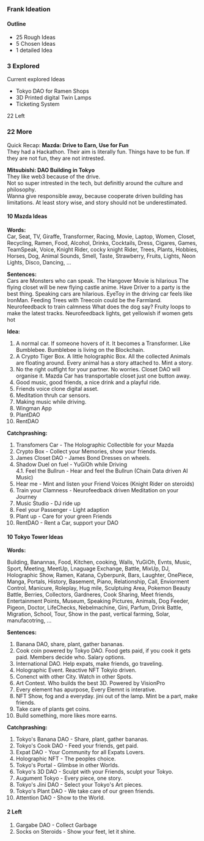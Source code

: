 ### Frank Ideation

#### Outline

- 25 Rough Ideas
- 5 Chosen Ideas
- 1 detailed Idea

### 3 Explored

Current explored Ideas

- Tokyo DAO for Ramen Shops
- 3D Printed digital Twin Lamps
- Ticketing System

22 Left

### 22 More

Quick Recap:
**Mazda: Drive to Earn, Use for Fun**  
They had a Hackathon. Their aim is literally fun.
Things have to be fun. If they are not fun, they are not intrested.

**Mitsubishi: DAO Building in Tokyo**  
They like web3 because of the drive.  
Not so super intrested in the tech, but definitly around the culture and philosophy.  
Wanna give responsible away, because cooperate driven building has limitations.
At least story wise, and story should not be underestimated.

#### 10 Mazda Ideas

**Words:**  
Car, Seat, TV, Giraffe, Transformer, Racing,
Movie, Laptop, Women, Closet, Recycling,
Ramen, Food, Alcohol, Drinks, Cocktails,
Dress, Cigares, Games, TeamSpeak, Voice,
Knight Rider, cocky knight Rider, Trees,
Plants, Hobbies, Horses, Dog, Animal Sounds,
Smell, Taste, Strawberry, Fruits, Lights,
Neon Lights, Disco, Dancing, ...

**Sentences:**  
Cars are Monsters who can speak.
The Hangover Movie is hilarious
The flying closet will be new flying castle anime.
Have Driver to a party is the best thing.
Speaking cars are hilarious.
EyeToy in the driving car feels like IronMan.
Feeding Trees with Treecoin could be the Farmland.
Neurofeedback to train calmness
What does the dog say?
Fruity loops to make the latest tracks.
Neurofeedback lights, get yellowish if women gets hot

**Idea:**

1. A normal car. If someone hovers of it. It becomes a Transformer. Like Bumblebee. Bumblebee is living on the Blockchain.
2. A Crypto Tiger Box. A little holographic Box. All the collected Animals are floating around. Every animal has a story attached to. Mint a story.
3. No the right outfight for your partner. No worries. Closet DAO will organise it. Mazda Car has transportable closet just one button away.
4. Good music, good friends, a nice drink and a playful ride.
5. Friends voice clone digital asset.
6. Meditation thruh car sensors.
7. Making music while driving.
8. Wingman App
9. PlantDAO
10. RentDAO

**Catchprashing:**

1. Transfomers Car - The Holographic Collectible for your Mazda
2. Crypto Box - Collect your Memories, show your friends.
3. James Closet DAO - James Bond Dresses on wheels.
4. Shadow Duel on fuel - YuGiOh while Driving  
   4.1. Feel the Bullrun - Hear and feel the Bullrun (Chain Data driven AI Music)
5. Hear me - Mint and listen your Friend Voices (Knight Rider on steroids)
6. Train your Clamness - Neurofeedback driven Meditation on your Journey
7. Music Studio - DJ ride up
8. Feel your Passenger - Light adaption
9. Plant up - Care for your green Friends
10. RentDAO - Rent a Car, support your DAO

#### 10 Tokyo Tower Ideas

**Words:**

Building, Banannas, Food, Kitchen, cooking, Walls,
YuGiOh, Evnts, Music, Sport, Meeting, MeetUp,
Lnaguage Exchange, Battle, MixUp, DJ, Holographic Show,
Ramen, Katana, Cyberpunk, Bars, Laughter, OnePiece,
Manga, Portals, History, Basement, Piano, Relationship,
Call, Enviorment Control, Manicure, Roleplay,
Hug mile, Sculptuing Area, Pokemon Beauty Battle,
Berries, Collectors, Gardneres, Cook Sharing,
Meet friends, Entertainment Points, Museum,
Speaking Pictures, Animals, Dog Feeder, Pigeon,
Doctor, LifeChecks, Nebelmachine, Gini, Parfum,
Drink Battle, Migration, School, Tour,
Show in the past, vertical farming, Solar, manufacotring, ...

**Sentences:**

1. Banana DAO, share, plant, gather bananas.
2. Cook coin powered by Tokyo DAO. Food gets paid, if you cook it gets paid. Members decide who. Salary options.
3. International DAO. Help expats, make friends, go traveling.
4. Holographic Event. Reactive NFT Tokyio driven.
5. Conenct with other City. Watch in other Spots.
6. Art Contest. Who builds the best 3D. Powered by VisionPro
7. Every element has apurpose, Every Elemnt is interative.
8. NFT Show, fog and a everyday. jini out of the lamp. Mint be a part, make friends.
9. Take care of plants get coins.
10. Build something, more likes more earns.

**Catchprashing:**

1. Tokyo's Banana DAO - Share, plant, gather bananas.
2. Tokyo's Cook DAO - Feed your friends, get paid.
3. Expat DAO - Your Community for all Expats Lovers.
4. Holographic NFT - The peoples choice.
5. Tokyo's Portal - Glimbse in other Worlds.
6. Tokyo's 3D DAO - Sculpt with your Friends, sculpt your Tokyo.
7. Augument Tokyo - Every piece, one story.
8. Tokyo's Jini DAO - Select your Tokyo's Art pieces.
9. Tokyo's Plant DAO - We take care of our green friends.
10. Attention DAO - Show to the World.

#### 2 Left

1. Gargabe DAO - Collect Garbage
2. Socks on Steroids - Show your feet, let it shine.

